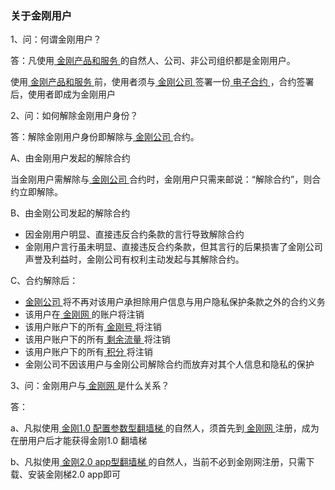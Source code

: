 ### 关于金刚用户

1、问：何谓金刚用户？

答：凡使用[ 金刚产品和服务 ]()的自然人、公司、非公司组织都是金刚用户。

使用[ 金刚产品和服务 ]()前，使用者须与[ 金刚公司 ]()签署一份[ 电子合约 ]()，合约签署后，使用者即成为金刚用户

2、问：如何解除金刚用户身份？

答：解除金刚用户身份即解除与[ 金刚公司 ]()合约。

A、由金刚用户发起的解除合约

当金刚用户需解除与[ 金刚公司 ]()合约时，金刚用户只需来邮说：“解除合约”，则合约立即解除。

B、由金刚公司发起的解除合约

- 因金刚用户明显、直接违反合约条款的言行导致解除合约
- 金刚用户言行虽未明显、直接违反合约条款，但其言行的后果损害了金刚公司声誉及利益时，金刚公司有权利主动发起与其解除合约。

C、合约解除后：

- [ 金刚公司 ]()将不再对该用户承担除用户信息与用户隐私保护条款之外的合约义务
- 该用户在[ 金刚网 ]()的账户将注销
- 该用户账户下的所有[ 金刚号 ]()将注销
- 该用户账户下的所有[ 剩余流量 ]()将注销
- 该用户账户下的所有[ 积分 ]()将注销
- 金刚公司不因该用户与金刚公司解除合约而放弃对其个人信息和隐私的保护


3、问：金刚用户与[ 金刚网 ](https://www.atozitpro.net/zh/)是什么关系？

答：

a、凡拟使用[ 金刚1.0 配置参数型翻墙梯 ]()的自然人，须首先到[ 金刚网 ]()注册，成为在册用户后才能获得金刚1.0 翻墙梯

b、凡拟使用[ 金刚2.0 app型翻墙梯 ]()的自然人，当前不必到金刚网注册，只需下载、安装金刚梯2.0 app即可
